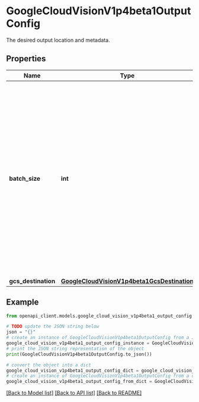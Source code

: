 # GoogleCloudVisionV1p4beta1OutputConfig

The desired output location and metadata.

## Properties

Name | Type | Description | Notes
------------ | ------------- | ------------- | -------------
**batch_size** | **int** | The max number of response protos to put into each output JSON file on Google Cloud Storage. The valid range is [1, 100]. If not specified, the default value is 20. For example, for one pdf file with 100 pages, 100 response protos will be generated. If &#x60;batch_size&#x60; &#x3D; 20, then 5 json files each containing 20 response protos will be written under the prefix &#x60;gcs_destination&#x60;.&#x60;uri&#x60;. Currently, batch_size only applies to GcsDestination, with potential future support for other output configurations. | [optional] 
**gcs_destination** | [**GoogleCloudVisionV1p4beta1GcsDestination**](GoogleCloudVisionV1p4beta1GcsDestination.md) |  | [optional] 

## Example

```python
from openapi_client.models.google_cloud_vision_v1p4beta1_output_config import GoogleCloudVisionV1p4beta1OutputConfig

# TODO update the JSON string below
json = "{}"
# create an instance of GoogleCloudVisionV1p4beta1OutputConfig from a JSON string
google_cloud_vision_v1p4beta1_output_config_instance = GoogleCloudVisionV1p4beta1OutputConfig.from_json(json)
# print the JSON string representation of the object
print(GoogleCloudVisionV1p4beta1OutputConfig.to_json())

# convert the object into a dict
google_cloud_vision_v1p4beta1_output_config_dict = google_cloud_vision_v1p4beta1_output_config_instance.to_dict()
# create an instance of GoogleCloudVisionV1p4beta1OutputConfig from a dict
google_cloud_vision_v1p4beta1_output_config_from_dict = GoogleCloudVisionV1p4beta1OutputConfig.from_dict(google_cloud_vision_v1p4beta1_output_config_dict)
```
[[Back to Model list]](../README.md#documentation-for-models) [[Back to API list]](../README.md#documentation-for-api-endpoints) [[Back to README]](../README.md)



